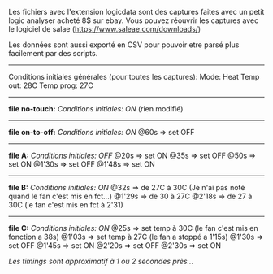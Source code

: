 Les fichiers avec l'extension logicdata sont des captures faites avec un petit logic analyser acheté 8$ sur ebay.
Vous pouvez réouvrir les captures avec le logiciel de salae (https://www.saleae.com/downloads/)

Les données sont aussi exporté en CSV pour pouvoir etre parsé plus facilement par des scripts.

-------------

Conditions initiales générales (pour toutes les captures):
Mode: Heat
Temp out: 28C
Temp prog: 27C

------------------
**file no-touch:**
*Conditions initiales: ON*
(rien modifié)

------------------
**file on-to-off:**
*Conditions initiales: ON*
@60s => set OFF

------------------
**file A:**
*Conditions initiales: OFF*
@20s => set ON
@35s => set OFF
@50s => set ON
@1'30s => set OFF
@1'48s => set ON

------------------
**file B:**
*Conditions initiales: ON*
@32s => de 27C à 30C (Je n'ai pas noté quand le fan c'est mis en fct...)
@1'29s => de 30 à 27C
@2'18s => de 27 à 30C (le fan c'est mis en fct à 2'31)

------------------
**file C:**
*Conditions initiales: ON*
@25s => set temp à 30C (le fan c'est mis en fonction a 38s)
@1'03s => set temp à 27C (le fan a stoppé a 1'15s)
@1'30s => set OFF
@1'45s => set ON
@2'20s => set OFF
@2'30s => set ON

*Les timings sont approximatif à 1 ou 2 secondes près...*




